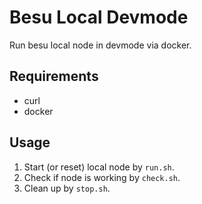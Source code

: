 # Besu Local Devmode

Run besu local node in devmode via docker.

## Requirements

- curl
- docker

## Usage

1. Start (or reset) local node by `run.sh`.
2. Check if node is working by `check.sh`.
3. Clean up by `stop.sh`.
